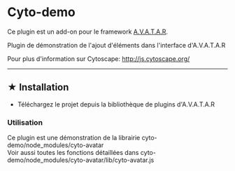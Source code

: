 # Cyto-demo

Ce plugin est un add-on pour le framework [A.V.A.T.A.R](https://github.com/Spikharpax/A.V.A.T.A.R).

Plugin de démonstration de l'ajout d'éléments dans l'interface d'A.V.A.T.A.R

Pour plus d'information sur Cytoscape: http://js.cytoscape.org/

***
## ★ Installation
* Téléchargez le projet depuis la bibliothèque de plugins d'A.V.A.T.A.R


### Utilisation

Ce plugin est une démonstration de la librairie cyto-demo/node_modules/cyto-avatar
<BR>Voir aussi toutes les fonctions détaillées dans cyto-demo/node_modules/cyto-avatar/lib/cyto-avatar.js


<BR><BR>
 